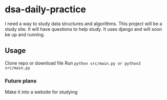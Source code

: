 # dsa-daily-practice 

I need a way to study data structures and algorithms. This project will be a study site. It will have questions to help study.
It uses django and will soon be up and running.

## Usage
Clone repo or download file
Run ``` python src/main.py or python3 src/main.py ```

### Future plans 
Make it into a website for studying
